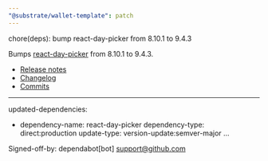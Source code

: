```yaml
---
"@substrate/wallet-template": patch
---
```


chore(deps): bump react-day-picker from 8.10.1 to 9.4.3

Bumps [react-day-picker](https://github.com/gpbl/react-day-picker) from 8.10.1 to 9.4.3.
- [Release notes](https://github.com/gpbl/react-day-picker/releases)
- [Changelog](https://github.com/gpbl/react-day-picker/blob/main/CHANGELOG.md)
- [Commits](https://github.com/gpbl/react-day-picker/compare/v8.10.1...v9.4.3)

---
updated-dependencies:
- dependency-name: react-day-picker
  dependency-type: direct:production
  update-type: version-update:semver-major
...

Signed-off-by: dependabot[bot] <support@github.com>
